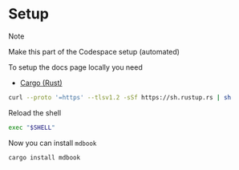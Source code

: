 # Setup

> [!NOTE]
> Make this part of the Codespace setup (automated)

To setup the docs page locally you need

* [Cargo (Rust)](https://rust-lang.org/tools/install/)

```bash
curl --proto '=https' --tlsv1.2 -sSf https://sh.rustup.rs | sh
```

Reload the shell

```bash
exec "$SHELL"
```

Now you can install `mdbook`

```bash
cargo install mdbook
```
